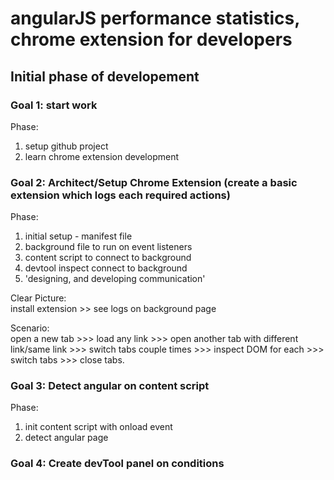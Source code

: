 # angularJS performance statistics, chrome extension for developers

## Initial phase of developement

### Goal 1: start work
Phase: 
  1. setup github project
  2. learn chrome extension development
  
### Goal 2: Architect/Setup Chrome Extension (create a basic extension which logs each required actions)
Phase:
  1. initial setup - manifest file
  2. background file to run on event listeners
  3. content script to connect to background
  4. devtool inspect connect to background
  5. 'designing, and developing communication'

Clear Picture:    
  install extension >> see logs on background page
  
Scenario:   
    open a new tab >>> 
    load any link >>> 
    open another tab with different link/same link >>> 
    switch tabs couple times >>> 
    inspect DOM for each >>> 
    switch tabs >>>
    close tabs.

### Goal 3: Detect angular on content script
Phase:
  1. init content script with onload event
  2. detect angular page 
  
### Goal 4: Create devTool panel on conditions
  
